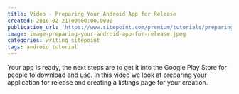 ```yaml
---
title: Video - Preparing Your Android App for Release
created: 2016-02-21T00:00:00.000Z
publication_url: 'https://www.sitepoint.com/premium/tutorials/preparing-your-release'
image: image-preparing-your-android-app-for-release.jpeg
categories: writing sitepoint
tags: android tutorial
---
```


Your app is ready, the next steps are to get it into the Google Play Store for people to download and use. In this video we look at preparing your application for release and creating a listings page for your creation.
